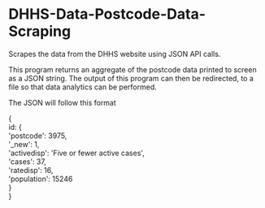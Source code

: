 # DHHS-Data-Postcode-Data-Scraping
Scrapes the data from the DHHS website using JSON API calls.

This program returns an aggregate of the postcode data printed to screen as a JSON string. The output of this program can then be redirected, to a file so that data analytics can be performed.

The JSON will follow this format

{\
  id: {\
        'postcode': 3975,\
        '_new': 1,\
        'activedisp': 'Five or fewer active cases',\
        'cases': 37,\
        'ratedisp': 16,\
        'population': 15246\
  }\
}
